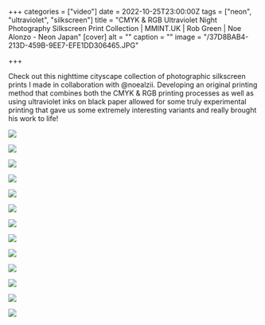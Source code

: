 +++
categories = ["video"]
date = 2022-10-25T23:00:00Z
tags = ["neon", "ultraviolet", "silkscreen"]
title = "CMYK & RGB Ultraviolet Night Photography Silkscreen Print Collection | MMINT.UK | Rob Green | Noe Alonzo - Neon Japan"
[cover]
alt = ""
caption = ""
image = "/37D8BAB4-213D-459B-9EE7-EFE1DD306465.JPG"

+++

Check out this nighttime cityscape collection of photographic silkscreen prints I made in collaboration with @noealzii. Developing an original printing method that combines both the CMYK & RGB printing processes as well as using ultraviolet inks on black paper allowed for some truly experimental printing that gave us some extremely interesting variants and really brought his work to life! 

![](/217BA876-FB23-4C1F-A3B7-55B38C9BD25B.JPG)

![](/09AA4B74-9494-419D-9181-4BCECE4552A9.JPG)

![](/D6CDE030-5998-431A-B91C-6E92A1188909.JPG)


![](/333F8291-2E79-4AF2-9B6B-ADC4780918AE.JPG)

![](/229461C1-FCFE-4073-A68B-B4389DDFC6E7.JPG)

![](/F43F9EDD-663D-4022-9627-BF029D78A228.JPG)

![](/E05A61A2-EFD1-4021-A9E9-D754BDAA5399.JPG)


![](/31347929-A80D-4EF4-8216-0BF129D53415.JPG)

![](/87C3FDF7-AD56-410B-89BF-95463F6DCA8B.JPG)

![](/B71EFBC7-2213-4BC5-8BF2-8E70EC2ADEAE.JPG)


![](/44D8521D-C41E-4692-8CE8-9AC99D0CF83C.JPG)

![](/424FC891-2363-4924-AB4A-C27107AE98A4.JPG)

![](/2397E0CF-B4C4-4A68-9DAE-525541960C9E.JPG)

